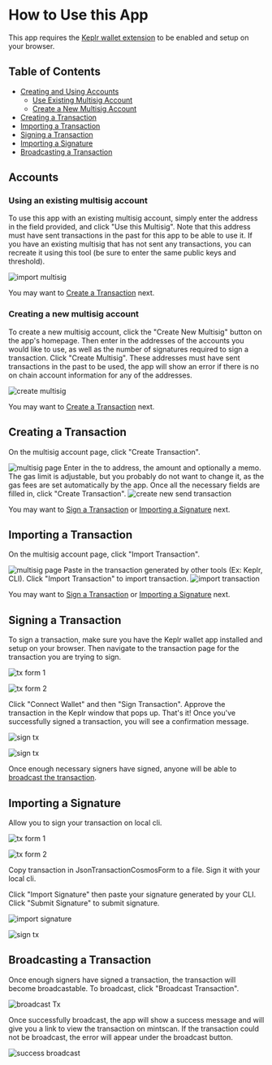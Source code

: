 # How to Use this App

This app requires the [Keplr wallet extension](https://wallet.keplr.app/) to be enabled and setup on your browser.

## Table of Contents

- [Creating and Using Accounts](#accounts)
  - [Use Existing Multisig Account](#using-an-existing-multisig-account)
  - [Create a New Multisig Account](#creating-a-new-multisig-account)
- [Creating a Transaction](#creating-a-transaction)
- [Importing a Transaction](#importing-a-transaction)
- [Signing a Transaction](#signing-a-transaction)
- [Importing a Signature](#importing-a-signature)
- [Broadcasting a Transaction](#broadcast-a-transaction)

## Accounts

### Using an existing multisig account

To use this app with an existing multisig account, simply enter the address in the field provided, and click "Use this Multisig". Note that this address must have sent transactions in the past for this app to be able to use it. If you have an existing multisig that has not sent any transactions, you can recreate it using this tool (be sure to enter the same public keys and threshold). 

![import multisig](image/import-multisig.png)

You may want to [Create a Transaction](#creating-a-transaction) next.

### Creating a new multisig account

To create a new multisig account, click the "Create New Multisig" button on the app's homepage. Then enter in the addresses of the accounts you would like to use, as well as the number of signatures required to sign a transaction. Click "Create Multisig". These addresses must have sent transactions in the past to be used, the app will show an error if there is no on chain account information for any of the addresses.

![create multisig](image/create-multisig.png)

You may want to [Create a Transaction](#creating-a-transaction) next.

## Creating a Transaction

On the multisig account page, click "Create Transaction". 

![multisig page](image/multisig.png)
Enter in the to address, the amount and optionally a memo. The gas limit is adjustable, but you probably do not want to change it, as the gas fees are set automatically by the app. Once all the necessary fields are filled in, click "Create Transaction". 
![create new send transaction](image/create-new-send.png)

You may want to [Sign a Transaction](#signing-a-transaction) or [Importing a Signature](#importing-a-signature) next.

## Importing a Transaction

On the multisig account page, click "Import Transaction". 

![multisig page](image/multisig.png)
Paste in the transaction generated by other tools (Ex: Keplr, CLI). Click "Import Transaction" to import transaction.
![import transaction](image/import-tx.png)

You may want to [Sign a Transaction](#signing-a-transaction) or [Importing a Signature](#importing-a-signature) next.

## Signing a Transaction

To sign a transaction, make sure you have the Keplr wallet app installed and setup on your browser. Then navigate to the transaction page for the transaction you are trying to sign.  

![tx form 1](image/tx-form-1.png)

![tx form 2](image/tx-form-2.png)

Click "Connect Wallet" and then "Sign Transaction". Approve the transaction in the Keplr window that pops up. That's it! Once you've successfully signed a transaction, you will see a confirmation message.

![sign tx](image/sign-tx.png)

![sign tx](image/ready.png)

Once enough necessary signers have signed, anyone will be able to [broadcast the transaction](#broadcasting-a-transaction).

## Importing a Signature

Allow you to sign your transaction on local cli.

![tx form 1](image/tx-form-1.png)

![tx form 2](image/tx-form-2.png)

Copy transaction in JsonTransactionCosmosForm to a file. Sign it with your local cli.

Click "Import Signature" then paste your signature generated by your CLI. Click "Submit Signature" to submit signature.

![import signature](image/import-sig.png)

![sign tx](image/ready.png)

## Broadcasting a Transaction

Once enough signers have signed a transaction, the transaction will become broadcastable. To broadcast, click "Broadcast Transaction". 

![broadcast Tx](image/broadcast.png)

Once successfully broadcast, the app will show a success message and will give you a link to view the transaction on mintscan. If the transaction could not be broadcast, the error will appear under the broadcast button.

![success broadcast](image/success_tx.png)

